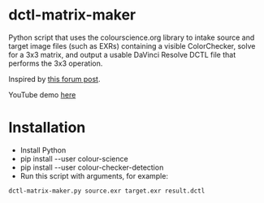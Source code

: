 # dctl-matrix-maker
Python script that uses the colourscience.org library to intake source and target image files (such as EXRs) containing a visible ColorChecker, solve for a 3x3 matrix, and output a usable DaVinci Resolve DCTL file that performs the 3x3 operation.

Inspired by [this forum post](https://www.liftgammagain.com/forum/index.php?threads/tool-to-match-macbeth-charts-with-3x3-matrix-without-nuke.17074/#post-164536).

YouTube demo [here](https://youtu.be/inLKBxAnlzU)

# Installation

- Install Python
- pip install --user colour-science
- pip install --user colour-checker-detection
- Run this script with arguments, for example:
```
dctl-matrix-maker.py source.exr target.exr result.dctl
```
